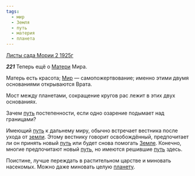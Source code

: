 ```yaml
---
tags:
  - мир
  - Земля
  - путь
  - материя
  - планета
---
```


[Листы сада Мории 2 1925г](https://127.0.0.1:4002/agni/1925)

___221___
Теперь ещё о [Матери](../../../tags/#материя) Мира.   

Матерь есть красота; [Мир](../../../tags/#[мир](../../../tags/#мир)) — самопожертвование; именно этими двумя основаниями открываются Врата.   

Мост между планетами, сокращение кругов рас лежит в этих двух основаниях.   

Зачем [путь](../../../tags/#путь) постепенности, если одно озарение подымает над границами?   

Имеющий [путь](../../../tags/#путь) к дальнему миру, обычно встречает вестника после ухода от [земли](../../../tags/#Земля). Этому вестнику говорит освобождённый, предпочитает ли он принять новый [путь](../../../tags/#путь) или будет снова помогать [Земле](../../../tags/#Земля). Конечно, многие предпочитают новый [путь](../../../tags/#путь), но имеются решившие [путь](../../../tags/#путь) здесь.   

Поистине, лучше переждать в растительном царстве и миновать насекомых. Можно даже миновать целую [планету](../../../tags/#планета).   

